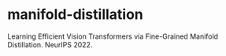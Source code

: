 # manifold-distillation
Learning Efficient Vision Transformers via Fine-Grained Manifold Distillation. NeurIPS 2022.
